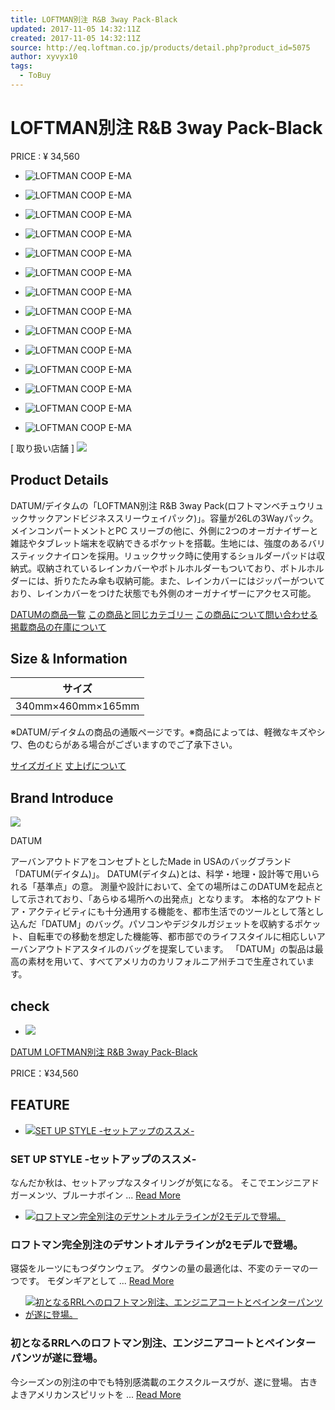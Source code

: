 ```yaml
---
title: LOFTMAN別注 R&B 3way Pack-Black
updated: 2017-11-05 14:32:11Z
created: 2017-11-05 14:32:11Z
source: http://eq.loftman.co.jp/products/detail.php?product_id=5075
author: xyvyx10
tags:
  - ToBuy
---
```


# LOFTMAN別注 R&B 3way Pack-Black

PRICE : ¥ 34,560

- ![LOFTMAN COOP E-MA](../_resources/327c3776da772822cb7e25db2419eb8e.jpg)

- ![LOFTMAN COOP E-MA](../_resources/a91270010e4e2f5be24270f9062741e2.png)

- ![LOFTMAN COOP E-MA](../_resources/3d0e23d5a4495fe67b7ed616300a71c5.jpg)

- ![LOFTMAN COOP E-MA](../_resources/74f17059f2dc9d810cd93f9cbabcc5a3.jpg)

- ![LOFTMAN COOP E-MA](../_resources/75f3080d2529bb6fc8429d231fbd0205.jpg)

- ![LOFTMAN COOP E-MA](../_resources/2b74ad2779122e6f50d9b18e206c08bc.jpg)

- ![LOFTMAN COOP E-MA](../_resources/63e236ff9f3da777baf9f672287e791a.jpg)

- ![LOFTMAN COOP E-MA](../_resources/d230cd50c7e401fcb7d32da4169d7878.jpg)

- ![LOFTMAN COOP E-MA](../_resources/ebb51fc6351c52f779bf6f272763ca2b.jpg)

- ![LOFTMAN COOP E-MA](../_resources/0c34fbc619c703cca314ae387c763aa0.jpg)

- ![LOFTMAN COOP E-MA](../_resources/c11ee8e49100b0aee629b72d4cf9bf86.jpg)

- ![LOFTMAN COOP E-MA](../_resources/935f6274dbcca197d77efb0816b2a1ca.jpg)

- ![LOFTMAN COOP E-MA](../_resources/327c3776da772822cb7e25db2419eb8e.jpg)

- ![LOFTMAN COOP E-MA](../_resources/a91270010e4e2f5be24270f9062741e2.png)

[ 取り扱い店舗 ]
 ![](../_resources/61eaf4afd92ba6209b12db56ab35fde6.png)

## Product Details

DATUM/デイタムの「LOFTMAN別注 R&B 3way Pack(ロフトマンベチュウリュックサックアンドビジネススリーウェイパック)」。容量が26Lの3Wayパック。メインコンパートメントとPC スリーブの他に、外側に2つのオーガナイザーと雑誌やタブレット端末を収納できるポケットを搭載。生地には、強度のあるバリスティックナイロンを採用。リュックサック時に使用するショルダーパッドは収納式。収納されているレインカバーやボトルホルダーもついており、ボトルホルダーには、折りたたみ傘も収納可能。また、レインカバーにはジッパーがついており、レインカバーをつけた状態でも外側のオーガナイザーにアクセス可能。

 [DATUMの商品一覧](https://eq.loftman.co.jp/products/list.php?maker_id=25)  [この商品と同じカテゴリー](https://eq.loftman.co.jp/products/list.php?category_id=12)  [この商品について問い合わせる](https://eq.loftman.co.jp/contact/index.php?product_id=5075)  [掲載商品の在庫について](https://eq.loftman.co.jp/about_goods.php#stockAbout)

## Size & Information

| サイズ |
| --- |
| 340mm×460mm×165mm |

※DATUM/デイタムの商品の通販ページです。※商品によっては、軽微なキズやシワ、色のむらがある場合がございますのでご了承下さい。

 [サイズガイド](https://eq.loftman.co.jp/about_size.php#sizeGuide20)  [丈上げについて](https://eq.loftman.co.jp/about_length.php)

## Brand Introduce

 ![](../_resources/3c4512086293ae9b52aba4ebbd97d58b.jpg)

DATUM

アーバンアウトドアをコンセプトとしたMade in USAのバッグブランド「DATUM(デイタム)」。 DATUM(デイタム)とは、科学・地理・設計等で用いられる「基準点」の意。 測量や設計において、全ての場所はこのDATUMを起点として示されており、「あらゆる場所への出発点」となります。 本格的なアウトドア・アクティビティにも十分通用する機能を、都市生活でのツールとして落とし込んだ「DATUM」のバッグ。パソコンやデジタルガジェットを収納するポケット、自転車での移動を想定した機能等、都市部でのライフスタイルに相応しいアーバンアウトドアスタイルのバッグを提案しています。 「DATUM」の製品は最高の素材を用いて、すべてアメリカのカリフォルニア州チコで生産されています。

## check

- [![](../_resources/fcafe7977598e7bcbaf0a85b91894acf.jpg)](https://eq.loftman.co.jp/products/detail.php?product_id=5075)

[DATUM LOFTMAN別注 R&B 3way Pack-Black](https://eq.loftman.co.jp/products/detail.php?product_id=5075)

PRICE：¥34,560

## FEATURE

- [![SET UP STYLE -セットアップのススメ-](../_resources/2dd4daab46b9060f269124658f9154b1.jpg)](https://eq.loftman.co.jp/feature_detail.php?id=1708)

### SET UP STYLE -セットアップのススメ-

なんだか秋は、セットアップなスタイリングが気になる。 そこでエンジニアド ガーメンツ、ブルーナボイン ...
[Read More](https://eq.loftman.co.jp/feature_detail.php?id=1708)

- [![ロフトマン完全別注のデサントオルテラインが2モデルで登場。](../_resources/7218d714ce197727f61819a21ed9ddb2.jpg)](https://eq.loftman.co.jp/feature_detail.php?id=1702)

### ロフトマン完全別注のデサントオルテラインが2モデルで登場。

寝袋をルーツにもつダウンウェア。 ダウンの量の最適化は、不変のテーマの一つです。 モダンギアとして ...
[Read More](https://eq.loftman.co.jp/feature_detail.php?id=1702)

- [![初となるRRLへのロフトマン別注、エンジニアコートとペインターパンツが遂に登場。](../_resources/506630846b52a2649131dbeee7956a1d.jpg)](https://eq.loftman.co.jp/feature_detail.php?id=1680)

### 初となるRRLへのロフトマン別注、エンジニアコートとペインターパンツが遂に登場。

今シーズンの別注の中でも特別感満載のエクスクルースヴが、遂に登場。 古きよきアメリカンスピリットを ...
[Read More](https://eq.loftman.co.jp/feature_detail.php?id=1680)